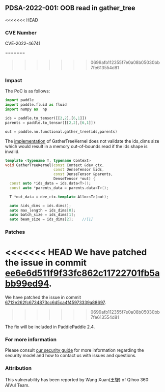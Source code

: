 ## PDSA-2022-001: OOB read in gather_tree

<<<<<<< HEAD
### CVE Number

CVE-2022-46741

=======
>>>>>>> 0699afb112355f7e0a08b05030bb7fe613554d81
### Impact

The PoC is as follows:

```python
import paddle
import paddle.fluid as fluid
import numpy as  np

ids = paddle.to_tensor([[2,2],[6,1]])
parents = paddle.to_tensor([[2,2],[6,1]])

out = paddle.nn.functional.gather_tree(ids,parents)
```

The [implementation](https://github.com/PaddlePaddle/Paddle/blob/release/2.3/paddle/phi/kernels/cpu/gather_tree_kernel.cc#L31-L33) of GatherTreeKernel does not validate the ids_dims size which would result in a memory out-of-bounds read if the ids shape is invalid.

```c++
template <typename T, typename Context>
void GatherTreeKernel(const Context &dev_ctx,
                      const DenseTensor &ids,
                      const DenseTensor &parents,
                      DenseTensor *out) {
  const auto *ids_data = ids.data<T>();
  const auto *parents_data = parents.data<T>();

  T *out_data = dev_ctx.template Alloc<T>(out);

  auto &ids_dims = ids.dims();
  auto max_length = ids_dims[0];
  auto batch_size = ids_dims[1];
  auto beam_size = ids_dims[2];    //[1]
```

### Patches

<<<<<<< HEAD
We have patched the issue in commit [ee6e6d511f9f33fc862c11722701fb5abb99ed94](https://github.com/PaddlePaddle/Paddle/commit/ee6e6d511f9f33fc862c11722701fb5abb99ed94).
=======
We have patched the issue in commit [6712e262fc6734873cc6d5ca4f45973339a88697](https://github.com/PaddlePaddle/Paddle/commit/6712e262fc6734873cc6d5ca4f45973339a88697).
>>>>>>> 0699afb112355f7e0a08b05030bb7fe613554d81

The fix will be included in PaddlePaddle 2.4.

### For more information

Please consult [our security guide](../../SECURITY.md) for more information regarding the security model and how to contact us with issues and questions.

### Attribution

This vulnerability has been reported by Wang Xuan(王旋) of Qihoo 360 AIVul Team.
